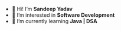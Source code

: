 - 👋 Hi! I’m **Sandeep Yadav**
- 👀 I’m interested in **Software Development**  
- 🌱 I’m currently learning **Java | DSA**

<!--- 💞️ I’m looking to collaborate on ...--->
<!--- 📫 How to reach me ...--->

<!---
Sandeep-Yadav-09/Sandeep-Yadav-09 is a ✨ special ✨ repository because its `README.md` (this file) appears on your GitHub profile.
You can click the Preview link to take a look at your changes.
--->
